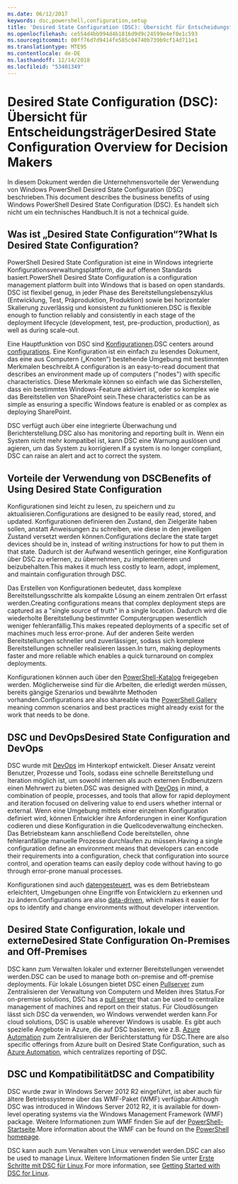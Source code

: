 ```yaml
---
ms.date: 06/12/2017
keywords: dsc,powershell,configuration,setup
title: 'Desired State Configuration (DSC): Übersicht für Entscheidungsträger'
ms.openlocfilehash: ce554d4bb994d4b1816d9d9c24599e4ef0e1c593
ms.sourcegitcommit: 00ff76d7d9414fe585c04740b739b9cf14d711e1
ms.translationtype: MTE95
ms.contentlocale: de-DE
ms.lasthandoff: 12/14/2018
ms.locfileid: "53401349"
---
```

# <a name="desired-state-configuration-overview-for-decision-makers"></a><span data-ttu-id="4c61a-103">Desired State Configuration (DSC): Übersicht für Entscheidungsträger</span><span class="sxs-lookup"><span data-stu-id="4c61a-103">Desired State Configuration Overview for Decision Makers</span></span>

<span data-ttu-id="4c61a-104">In diesem Dokument werden die Unternehmensvorteile der Verwendung von Windows PowerShell Desired State Configuration (DSC) beschrieben.</span><span class="sxs-lookup"><span data-stu-id="4c61a-104">This document describes the business benefits of using Windows PowerShell Desired State Configuration (DSC).</span></span> <span data-ttu-id="4c61a-105">Es handelt sich nicht um ein technisches Handbuch.</span><span class="sxs-lookup"><span data-stu-id="4c61a-105">It is not a technical guide.</span></span>

## <a name="what-is-desired-state-configuration"></a><span data-ttu-id="4c61a-106">Was ist „Desired State Configuration“?</span><span class="sxs-lookup"><span data-stu-id="4c61a-106">What Is Desired State Configuration?</span></span>

<span data-ttu-id="4c61a-107">PowerShell Desired State Configuration ist eine in Windows integrierte Konfigurationsverwaltungsplattform, die auf offenen Standards basiert.</span><span class="sxs-lookup"><span data-stu-id="4c61a-107">PowerShell Desired State Configuration is a configuration management platform built into Windows that is based on open standards.</span></span> <span data-ttu-id="4c61a-108">DSC ist flexibel genug, in jeder Phase des Bereitstellungslebenszyklus (Entwicklung, Test, Präproduktion, Produktion) sowie bei horizontaler Skalierung zuverlässig und konsistent zu funktionieren.</span><span class="sxs-lookup"><span data-stu-id="4c61a-108">DSC is flexible enough to function reliably and consistently in each stage of the deployment lifecycle (development, test, pre-production, production), as well as during scale-out.</span></span>

<span data-ttu-id="4c61a-109">Eine Hauptfunktion von DSC sind [Konfigurationen](../configurations/configurations.md).</span><span class="sxs-lookup"><span data-stu-id="4c61a-109">DSC centers around [configurations](../configurations/configurations.md).</span></span>
<span data-ttu-id="4c61a-110">Eine Konfiguration ist ein einfach zu lesendes Dokument, das eine aus Computern („Knoten“) bestehende Umgebung mit bestimmten Merkmalen beschreibt.</span><span class="sxs-lookup"><span data-stu-id="4c61a-110">A configuration is an easy-to-read document that describes an environment made up of computers ("nodes") with specific characteristics.</span></span>
<span data-ttu-id="4c61a-111">Diese Merkmale können so einfach wie das Sicherstellen, dass ein bestimmtes Windows-Feature aktiviert ist, oder so komplex wie das Bereitstellen von SharePoint sein.</span><span class="sxs-lookup"><span data-stu-id="4c61a-111">These characteristics can be as simple as ensuring a specific Windows feature is enabled or as complex as deploying SharePoint.</span></span>

<span data-ttu-id="4c61a-112">DSC verfügt auch über eine integrierte Überwachung und Berichterstellung.</span><span class="sxs-lookup"><span data-stu-id="4c61a-112">DSC also has monitoring and reporting built in.</span></span>
<span data-ttu-id="4c61a-113">Wenn ein System nicht mehr kompatibel ist, kann DSC eine Warnung auslösen und agieren, um das System zu korrigieren.</span><span class="sxs-lookup"><span data-stu-id="4c61a-113">If a system is no longer compliant, DSC can raise an alert and act to correct the system.</span></span>

## <a name="benefits-of-using-desired-state-configuration"></a><span data-ttu-id="4c61a-114">Vorteile der Verwendung von DSC</span><span class="sxs-lookup"><span data-stu-id="4c61a-114">Benefits of Using Desired State Configuration</span></span>

<span data-ttu-id="4c61a-115">Konfigurationen sind leicht zu lesen, zu speichern und zu aktualisieren.</span><span class="sxs-lookup"><span data-stu-id="4c61a-115">Configurations are designed to be easily read, stored, and updated.</span></span>
<span data-ttu-id="4c61a-116">Konfigurationen definieren den Zustand, den Zielgeräte haben sollen, anstatt Anweisungen zu schreiben, wie diese in den jeweiligen Zustand versetzt werden können.</span><span class="sxs-lookup"><span data-stu-id="4c61a-116">Configurations declare the state target devices should be in, instead of writing instructions for how to put them in that state.</span></span>
<span data-ttu-id="4c61a-117">Dadurch ist der Aufwand wesentlich geringer, eine Konfiguration über DSC zu erlernen, zu übernehmen, zu implementieren und beizubehalten.</span><span class="sxs-lookup"><span data-stu-id="4c61a-117">This makes it much less costly to learn, adopt, implement, and maintain configuration through DSC.</span></span>

<span data-ttu-id="4c61a-118">Das Erstellen von Konfigurationen bedeutet, dass komplexe Bereitstellungsschritte als kompakte Lösung an einem zentralen Ort erfasst werden.</span><span class="sxs-lookup"><span data-stu-id="4c61a-118">Creating configurations means that complex deployment steps are captured as a "single source of truth" in a single location.</span></span>
<span data-ttu-id="4c61a-119">Dadurch wird die wiederholte Bereitstellung bestimmter Computergruppen wesentlich weniger fehleranfällig.</span><span class="sxs-lookup"><span data-stu-id="4c61a-119">This makes repeated deployments of a specific set of machines much less error-prone.</span></span>
<span data-ttu-id="4c61a-120">Auf der anderen Seite werden Bereitstellungen schneller und zuverlässiger, sodass sich komplexe Bereitstellungen schneller realisieren lassen.</span><span class="sxs-lookup"><span data-stu-id="4c61a-120">In turn, making deployments faster and more reliable which enables a quick turnaround on complex deployments.</span></span>

<span data-ttu-id="4c61a-121">Konfigurationen können auch über den [PowerShell-Katalog](https://powershellgallery.com) freigegeben werden. Möglicherweise sind für die Arbeiten, die erledigt werden müssen, bereits gängige Szenarios und bewährte Methoden vorhanden.</span><span class="sxs-lookup"><span data-stu-id="4c61a-121">Configurations are also shareable via the [PowerShell Gallery](https://powershellgallery.com) meaning common scenarios and best practices might already exist for the work that needs to be done.</span></span>


## <a name="desired-state-configuration-and-devops"></a><span data-ttu-id="4c61a-122">DSC und DevOps</span><span class="sxs-lookup"><span data-stu-id="4c61a-122">Desired State Configuration and DevOps</span></span>

<span data-ttu-id="4c61a-123">DSC wurde mit [DevOps](http://blogs.technet.com/b/ashleymcglone/archive/2015/11/20/devops-for-n00bs-ie-windows-people.aspx) im Hinterkopf entwickelt. Dieser Ansatz vereint Benutzer, Prozesse und Tools, sodass eine schnelle Bereitstellung und Iteration möglich ist, um sowohl internen als auch externen Endbenutzern einen Mehrwert zu bieten.</span><span class="sxs-lookup"><span data-stu-id="4c61a-123">DSC was designed with [DevOps](http://blogs.technet.com/b/ashleymcglone/archive/2015/11/20/devops-for-n00bs-ie-windows-people.aspx) in mind, a combination of people, processes, and tools that allow for rapid deployment and iteration focused on delivering value to end users whether internal or external.</span></span>
<span data-ttu-id="4c61a-124">Wenn eine Umgebung mittels einer einzelnen Konfiguration definiert wird, können Entwickler ihre Anforderungen in einer Konfiguration codieren und diese Konfiguration in die Quellcodeverwaltung einchecken. Das Betriebsteam kann anschließend Code bereitstellen, ohne fehleranfällige manuelle Prozesse durchlaufen zu müssen.</span><span class="sxs-lookup"><span data-stu-id="4c61a-124">Having a single configuration define an environment means that developers can encode their requirements into a configuration, check that configuration into source control, and operation teams can easily deploy code without having to go through error-prone manual processes.</span></span>

<span data-ttu-id="4c61a-125">Konfigurationen sind auch [datengesteuert](../configurations/configData.md), was es dem Betriebsteam erleichtert, Umgebungen ohne Eingriffe von Entwicklern zu erkennen und zu ändern.</span><span class="sxs-lookup"><span data-stu-id="4c61a-125">Configurations are also [data-driven](../configurations/configData.md), which makes it easier for ops to identify and change environments without developer intervention.</span></span>

## <a name="desired-state-configuration-on-premises-and-off-premises"></a><span data-ttu-id="4c61a-126">Desired State Configuration, lokale und externe</span><span class="sxs-lookup"><span data-stu-id="4c61a-126">Desired State Configuration On-Premises and Off-Premises</span></span>
<span data-ttu-id="4c61a-127">DSC kann zum Verwalten lokaler und externer Bereitstellungen verwendet werden.</span><span class="sxs-lookup"><span data-stu-id="4c61a-127">DSC can be used to manage both on-premise and off-premise deployments.</span></span>
<span data-ttu-id="4c61a-128">Für lokale Lösungen bietet DSC einen [Pullserver](../pull-server/pullServer.md) zum Zentralisieren der Verwaltung von Computern und Melden ihres Status.</span><span class="sxs-lookup"><span data-stu-id="4c61a-128">For on-premise solutions, DSC has a [pull server](../pull-server/pullServer.md) that can be used to centralize management of machines and report on their status.</span></span>
<span data-ttu-id="4c61a-129">Für Cloudlösungen lässt sich DSC da verwenden, wo Windows verwendet werden kann.</span><span class="sxs-lookup"><span data-stu-id="4c61a-129">For cloud solutions, DSC is usable wherever Windows is usable.</span></span>
<span data-ttu-id="4c61a-130">Es gibt auch spezielle Angebote in Azure, die auf DSC basieren, wie z.B. [Azure Automation](https://azure.microsoft.com/en-us/documentation/services/automation/) zum Zentralisieren der Berichterstattung für DSC.</span><span class="sxs-lookup"><span data-stu-id="4c61a-130">There are also specific offerings from Azure built on Desired State Configuration, such as [Azure Automation](https://azure.microsoft.com/en-us/documentation/services/automation/), which centralizes reporting of DSC.</span></span>

## <a name="dsc-and-compatibility"></a><span data-ttu-id="4c61a-131">DSC und Kompatibilität</span><span class="sxs-lookup"><span data-stu-id="4c61a-131">DSC and Compatibility</span></span>

<span data-ttu-id="4c61a-132">DSC wurde zwar in Windows Server 2012 R2 eingeführt, ist aber auch für ältere Betriebssysteme über das WMF-Paket (WMF) verfügbar.</span><span class="sxs-lookup"><span data-stu-id="4c61a-132">Although DSC was introduced in Windows Server 2012 R2, it is available for down-level operating systems via the Windows Management Framework (WMF) package.</span></span>
<span data-ttu-id="4c61a-133">Weitere Informationen zum WMF finden Sie auf der [PowerShell-Startseite](/powershell/).</span><span class="sxs-lookup"><span data-stu-id="4c61a-133">More information about the WMF can be found on the [PowerShell homepage](/powershell/).</span></span>

<span data-ttu-id="4c61a-134">DSC kann auch zum Verwalten von Linux verwendet werden.</span><span class="sxs-lookup"><span data-stu-id="4c61a-134">DSC can also be used to manage Linux.</span></span> <span data-ttu-id="4c61a-135">Weitere Informationen finden Sie unter [Erste Schritte mit DSC für Linux](../getting-started/lnxGettingStarted.md).</span><span class="sxs-lookup"><span data-stu-id="4c61a-135">For more information, see [Getting Started with DSC for Linux](../getting-started/lnxGettingStarted.md).</span></span>
